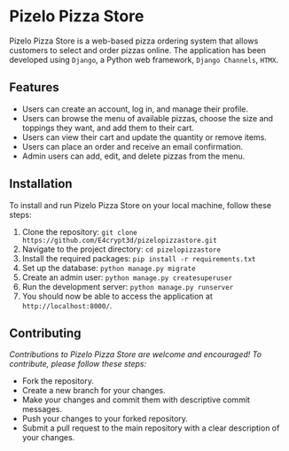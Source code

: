 # Pizelo Pizza Store
Pizelo Pizza Store is a web-based pizza ordering system that allows customers to select and order pizzas online. The application has been developed using `Django`, a Python web framework, `Django Channels`, `HTMX`.

## Features
- Users can create an account, log in, and manage their profile.
- Users can browse the menu of available pizzas, choose the size and toppings they want, and add them to their cart.
- Users can view their cart and update the quantity or remove items.
- Users can place an order and receive an email confirmation.
- Admin users can add, edit, and delete pizzas from the menu.

## Installation
To install and run Pizelo Pizza Store on your local machine, follow these steps:

1. Clone the repository: `git clone https://github.com/E4crypt3d/pizelopizzastore.git`
2. Navigate to the project directory: `cd pizelopizzastore`
3. Install the required packages: `pip install -r requirements.txt`
4. Set up the database: `python manage.py migrate`
5. Create an admin user: `python manage.py createsuperuser`
6. Run the development server: `python manage.py runserver`
7. You should now be able to access the application at `http://localhost:8000/`.

## Contributing
*Contributions to Pizelo Pizza Store are welcome and encouraged! To contribute, please follow these steps:*

- Fork the repository.
- Create a new branch for your changes.
- Make your changes and commit them with descriptive commit messages.
- Push your changes to your forked repository.
- Submit a pull request to the main repository with a clear description of your changes.
